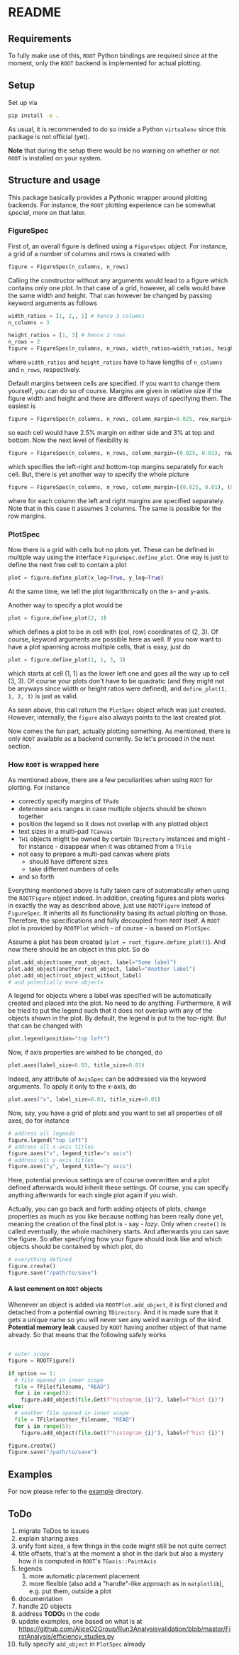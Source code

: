 # README

## Requirements

To fully make use of this, `ROOT` Python bindings are required since at the moment, only the `ROOT`
backend is implemented for actual plotting.

## Setup

Set up via
```bash
pip install -e .
```

As usual, it is recommended to do so inside a Python `virtualenv` since this package is not official (yet).

**Note** that during the setup there would be no warning on whether or not `ROOT` is installed on your system.

## Structure and usage

This package basically provides a Pythonic wrapper around plotting backends. For instance, the `ROOT` plotting
experience can be somewhat *special*, more on that later.

### FigureSpec

First of, an overall figure is defined using a `FigureSpec` object. For instance, a grid of a number of columns and rows is created with
```python
figure = FigureSpec(n_columns, n_rows)
```

Calling the constructor without any arguments would lead to a figure which contains only one plot. In that case of a grid, however, all cells would have the same width and height. That can however be changed by passing keyword arguments as follows
```python
width_ratios = [1, 2,, 1] # hence 3 columns
n_columns = 3

height_ratios = [1, 3] # hence 2 rows
n_rows = 2
figure = FigureSpec(n_columns, n_rows, width_ratios=width_ratios, height_ratios=height_ratios)
```
where `width_ratios` and `height_ratios` have to have lengths of `n_columns` and `n_rows`, respectively.

Default margins between cells are specified. If you want to change them yourself, you can do so of course. Margins are given in relative size if the figure width and height and there are different ways of specifying them. The easiest is
```python
figure = FigureSpec(n_columns, n_rows, column_margin=0.025, row_margin=0.03)
```
so each cell would have 2.5% margin on either side and 3% at top and bottom. Now the next level of flexibility is
```python
figure = FigureSpec(n_columns, n_rows, column_margin=(0.025, 0.01), row_margin=(0.03, 0))
```
which specifies the left-right and bottom-top margins separately for each cell. But, there is yet another way to specify the whole picture
```python
figure = FigureSpec(n_columns, n_rows, column_margin=[(0.025, 0.01), (0.025, 0), (0, 0.01)]) # 3 columns!
```
where for each column the left and right margins are specified separately. Note that in this case it assumes 3 columns. The same is possible for the row margins.

### PlotSpec

Now there is a grid with cells but no plots yet. These can be defined in multiple way using the interface `FigureSpec.define_plot`. One way is just to define the next free cell to contain a plot
```python
plot = figure.define_plot(x_log=True, y_log=True)
```
At the same time, we tell the plot logarithmically on the x- and y-axis.

Another way to specify a plot would be
```python
plot = figure.define_plot(2, 3)
```
which defines a plot to be in cell with (col, row) coordinates of (2, 3). Of course, keyword arguments are possible here as well. If you now want to have a plot spanning across multiple cells, that is easy, just do
```python
plot = figure.define_plot(1, 1, 3, 3)
```
which starts at cell (1, 1) as the lower left one and goes all the way up to cell (3, 3). Of course your plots don't have to be quadratic (and they might not be anyways since width or height ratios were defined), and `define_plot(1, 1, 2, 3)` is just as valid.

As seen above, this call return the `PlotSpec` object which was just created. However, internally, the `figure` also always points to the last created plot.

Now comes the fun part, actually plotting something. As mentioned, there is only `ROOT` available as a backend currently. So let's proceed in the next section.


### How `ROOT` is wrapped here

As mentioned above, there are a few peculiarities when using `ROOT` for plotting. For instance

* correctly specify margins of `TPad`s
* determine axis ranges in case multiple objects should be shown together
* position the legend so it does not overlap with any plotted object
* text sizes in a multi-pad `TCanvas`
* `TH1` objects might be owned by certain `TDirectory` instances and might - for instance - disappear when it was obtained from a `TFile`
* not easy to prepare a multi-pad canvas where plots
    * should have different sizes
    * take different numbers of cells
* and so forth

Everything mentioned above is fully taken care of automatically when using the `ROOTFigure` object indeed. In addition, creating figures and plots works in exactly the way as described above, just use `ROOTFigure` instead of `FigureSpec`. It inherits all its functionality basing its actual plotting on those. Therefore, the specifications and fully decoupled from `ROOT` itself. A `ROOT` plot is provided by `ROOTPlot` which - of course - is based on `PlotSpec`.

Assume a plot has been created (`plot = root_figure.define_plot()`). And now there should be an object in this plot. So do
```python
plot.add_object(some_root_object, label="Some label")
plot.add_object(another_root_object, label="Another label")
plot.add_object(root_object_without_label)
# and potentially more objects
```
A legend for objects where a label was specified will be automatically created and placed into the plot. No need to do anything. Furthermore, it will be tried to put the legend such that it does not overlap with any of the objects shown in the plot. By default, the legend is put to the top-right. But that can be changed with
```python
plot.legend(position="top left")
```
Now, if axis properties are wished to be changed, do
```python
plot.axes(label_size=0.03, title_size=0.01)
```
Indeed, any attribute of `AxisSpec` can be addressed via the keyword arguments. To apply it only to the x-axis, do
```python
plot.axes("x", label_size=0.03, title_size=0.01)
```
Now, say, you have a grid of plots and you want to set all properties of all axes, do for instance
```python
# address all legends
figure.legend("top left")
# address all x-axis titles
figure.axes("x", legend_title="x axis")
# address all y-axis titles
figure.axes("y", legend_title="y axis")
```
Here, potential previous settings are of course overwritten and a plot defined afterwards would inherit these settings. Of course, you can specify anything afterwards for each single plot again if you wish.

Actually, you can go back and forth adding objects of plots, change properties as much as you like because nothing has been really done yet, meaning the creation of the final plot is - say - *lazy*. Only when `create()` is called eventually, the whole machinery starts. And afterwards you can save the figure. So after specifying how your figure should look like and which objects should be contained by which plot, do
```python
# everything defined
figure.create()
figure.save("/path/to/save")
```

#### A last comment on `ROOT` objects

Whenever an object is added via `ROOTPlot.add_object`, it is first cloned and detached from a potential owning `TDirectory`. And it is made sure that it gets a unique name so you will never see any weird warnings of the kind **Potential memory leak** caused by `ROOT` having another object of that name already. So that means that the following safely works

```python

# outer scope
figure = ROOTFigure()

if option == 1:
  # file opened in inner scope
  file = TFile(filename, "READ")
  for i in range(5):
    figure.add_object(file.Get(f"histogram_{i}"), label=f"hist {i}")
else:
  # another file opened in inner scope
  file = TFile(another_filename, "READ")
  for i in range(5):
    figure.add_object(file.Get(f"histogram_{i}"), label=f"hist {i}")

figure.create()
figure.save("/path/to/save")
```


## Examples

For now please refer to the [example](./examples) directory.


## ToDo

1. migrate ToDos to issues
1. explain sharing axes
1. unify font sizes, a few things in the code might still be not quite correct
1. title offsets, that's at the moment a shot in the dark but also a mystery how it is computed in `ROOT`'s `TGaxis::PaintAxis`
1. legends
    1. more automatic placement placement
    1. more flexible (also add a "handle"-like approach as in `matplotlib`), e.g. put them, outside a plot
1. documentation
1. handle 2D objects
1. address **TODO**s in the code
1. update examples, one based on what is at https://github.com/AliceO2Group/Run3Analysisvalidation/blob/master/FirstAnalysis/efficiency_studies.py
1. fully specify `add_object` in `PlotSpec` already
